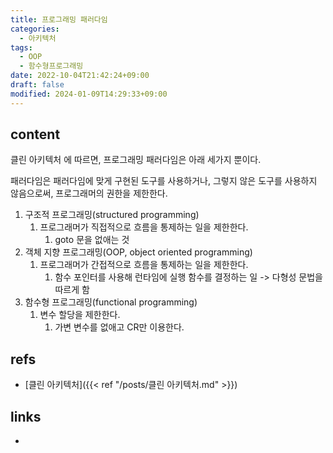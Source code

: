 ```yaml
---
title: 프로그래밍 패러다임
categories:
  - 아키텍처
tags:
  - OOP
  - 함수형프로그래밍
date: 2022-10-04T21:42:24+09:00
draft: false
modified: 2024-01-09T14:29:33+09:00
---
```


## content
클린 아키텍처 에 따르면, 프로그래밍 패러다임은 아래 세가지 뿐이다. 

패러다임은 패러다임에 맞게 구현된 도구를 사용하거나, 그렇지 않은 도구를 사용하지 않음으로써, 프로그래머의 권한을 제한한다.

1. 구조적 프로그래밍(structured programming)
	1. 프로그래머가 직접적으로 흐름을 통제하는 일을 제한한다.
		1. goto 문을 없애는 것
2. 객체 지향 프로그래밍(OOP, object oriented programming)
	1. 프로그래머가 간접적으로 흐름을 통제하는 일을 제한한다.
		1. 함수 포인터를 사용해 런타임에 실행 함수를 결정하는 일 -> 다형성 문법을 따르게 함
3. 함수형 프로그래밍(functional programming)
	1. 변수 할당을 제한한다.
		1. 가변 변수를 없애고 CR만 이용한다.



## refs
- [클린 아키텍처]({{< ref "/posts/클린 아키텍처.md" >}})


## links
- 
